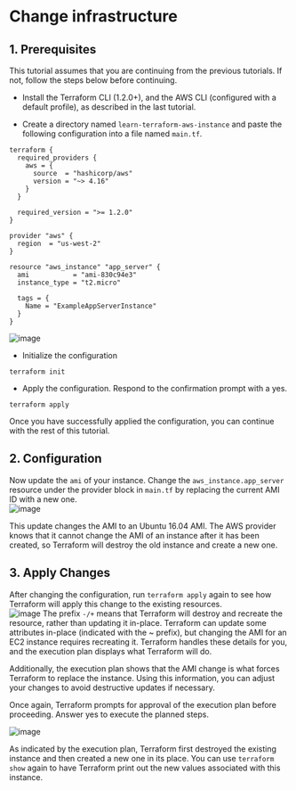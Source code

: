# Change infrastructure

## 1. Prerequisites
This tutorial assumes that you are continuing from the previous tutorials. If not, follow the steps below before continuing.

- Install the Terraform CLI (1.2.0+), and the AWS CLI (configured with a default profile), as described in the last tutorial.

- Create a directory named `learn-terraform-aws-instance` and paste the following configuration into a file named `main.tf`.
```
terraform {
  required_providers {
    aws = {
      source  = "hashicorp/aws"
      version = "~> 4.16"
    }
  }

  required_version = ">= 1.2.0"
}

provider "aws" {
  region  = "us-west-2"
}

resource "aws_instance" "app_server" {
  ami           = "ami-830c94e3"
  instance_type = "t2.micro"

  tags = {
    Name = "ExampleAppServerInstance"
  }
}
```

![image](https://github.com/user-attachments/assets/ce46c218-ebc6-4ad4-81fb-cd12bd72b2aa)
- Initialize the configuration
```
terraform init
```
- Apply the configuration. Respond to the confirmation prompt with a yes.
```
terraform apply
```
Once you have successfully applied the configuration, you can continue with the rest of this tutorial.

## 2. Configuration
Now update the `ami` of your instance. Change the `aws_instance.app_server` resource under the provider block in `main.tf` by replacing the current AMI ID with a new one.</br>
![image](https://github.com/user-attachments/assets/a5a14f8e-cd70-47b4-a6a4-8acd6f1ed043)

This update changes the AMI to an Ubuntu 16.04 AMI. The AWS provider knows that it cannot change the AMI of an instance after it has been created, so Terraform will destroy the old instance and create a new one.

## 3. Apply Changes
After changing the configuration, run `terraform apply` again to see how Terraform will apply this change to the existing resources.</br>
![image](https://github.com/user-attachments/assets/69841e04-a065-4d0d-92e0-25f0aa23d1ee)
The prefix `-/+` means that Terraform will destroy and recreate the resource, rather than updating it in-place. Terraform can update some attributes in-place (indicated with the ~ prefix), but changing the AMI for an EC2 instance requires recreating it. Terraform handles these details for you, and the execution plan displays what Terraform will do.

Additionally, the execution plan shows that the AMI change is what forces Terraform to replace the instance. Using this information, you can adjust your changes to avoid destructive updates if necessary.

Once again, Terraform prompts for approval of the execution plan before proceeding. Answer yes to execute the planned steps.</br>

![image](https://github.com/user-attachments/assets/a6922801-5993-4360-891b-35666e54759c)

As indicated by the execution plan, Terraform first destroyed the existing instance and then created a new one in its place. You can use `terraform show` again to have Terraform print out the new values associated with this instance.














